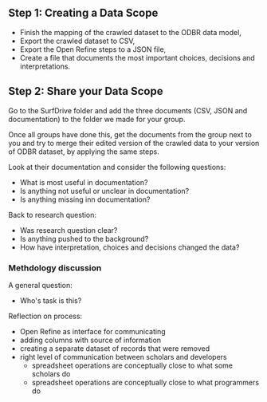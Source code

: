 ## Step 1: Creating a Data Scope

- Finish the mapping of the crawled dataset to the ODBR data model,
- Export the crawled dataset to CSV,
- Export the Open Refine steps to a JSON file,
- Create a file that documents the most important choices, decisions and interpretations. 

## Step 2: Share your Data Scope

Go to the SurfDrive folder and add the three documents (CSV, JSON and documentation) to the folder we made for your group.

Once all groups have done this, get the documents from the group next to you and try to merge their edited version of the crawled data to your version of ODBR dataset, by applying the same steps.

Look at their documentation and consider the following questions:
- What is most useful in documentation?
- Is anything not useful or unclear in documentation?
- Is anything missing inn documentation?

Back to research question:
- Was research question clear?
- Is anything pushed to the background?
- How have interpretation, choices and decisions changed the data?

### Methdology discussion

A general question:
- Who's task is this? 

Reflection on process:
- Open Refine as interface for communicating
- adding columns with source of information
- creating a separate dataset of records that were removed
- right level of communication between scholars and developers
  - spreadsheet operations are conceptually close to what some scholars do
  - spreadsheet operations are conceptually close to what programmers do


